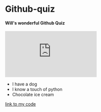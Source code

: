 # Github-quiz
#### **Will's wonderful Github Quiz**
![image of balloons](http://hdwarena.com/wonderful-image.html) 
* I have a dog 
* I know a touch of python
* Chocolate ice cream

[link to my code](https://github.com/wwildridge19/Github-quiz/blob/master/Hellonew4.py) 
